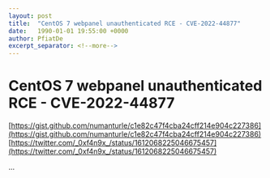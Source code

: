 ```yaml
---
layout: post
title:  "CentOS 7 webpanel unauthenticated RCE - CVE-2022-44877"
date:   1990-01-01 19:55:00 +0000
author: PfiatDe
excerpt_separator: <!--more-->
---
```


# CentOS 7 webpanel unauthenticated RCE - CVE-2022-44877
[https://gist.github.com/numanturle/c1e82c47f4cba24cff214e904c227386](https://gist.github.com/numanturle/c1e82c47f4cba24cff214e904c227386)
[https://twitter.com/_0xf4n9x_/status/1612068225046675457](https://twitter.com/_0xf4n9x_/status/1612068225046675457)

...
<!--more-->
